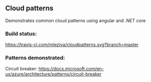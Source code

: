 ## Cloud patterns
Demonstrates common cloud patterns using angular and .NET core

### Build status:
https://travis-ci.com/mleziva/cloudpatterns.svg?branch=master

### Patterns demonstrated:

Circuit breaker: 
https://docs.microsoft.com/en-us/azure/architecture/patterns/circuit-breaker